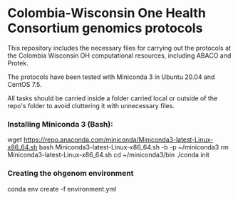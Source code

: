 # Colombia-Wisconsin One Health Consortium genomics protocols 


This repository includes the necessary files for carrying out the protocols at the Colombia Wisconsin OH computational resources, including ABACO and Protek.

The protocols have been tested with Miniconda 3 in Ubuntu 20.04 and CentOS 7.5.

All tasks should be carried inside a folder carried local or outside of the repo's folder to avoid cluttering it with unnecessary files.


### Installing Miniconda 3 (Bash):

wget https://repo.anaconda.com/miniconda/Miniconda3-latest-Linux-x86_64.sh
bash Miniconda3-latest-Linux-x86_64.sh -b -p ~/miniconda3
rm Miniconda3-latest-Linux-x86_64.sh
cd ~/miniconda3/bin
./conda init


### Creating the ohgenom environment

conda env create -f environment.yml





